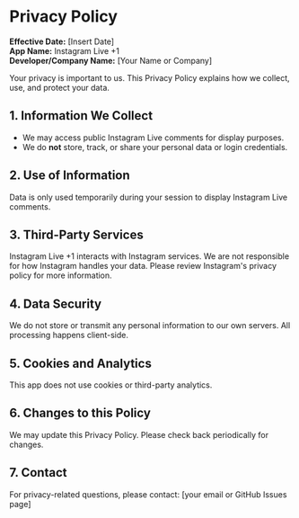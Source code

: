 # Privacy Policy

**Effective Date:** [Insert Date]  
**App Name:** Instagram Live +1  
**Developer/Company Name:** [Your Name or Company]  

Your privacy is important to us. This Privacy Policy explains how we collect, use, and protect your data.

## 1. Information We Collect

- We may access public Instagram Live comments for display purposes.
- We do **not** store, track, or share your personal data or login credentials.

## 2. Use of Information

Data is only used temporarily during your session to display Instagram Live comments.

## 3. Third-Party Services

Instagram Live +1 interacts with Instagram services. We are not responsible for how Instagram handles your data. Please review Instagram's privacy policy for more information.

## 4. Data Security

We do not store or transmit any personal information to our own servers. All processing happens client-side.

## 5. Cookies and Analytics

This app does not use cookies or third-party analytics.

## 6. Changes to this Policy

We may update this Privacy Policy. Please check back periodically for changes.

## 7. Contact

For privacy-related questions, please contact: [your email or GitHub Issues page]
